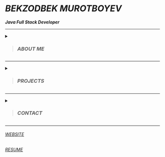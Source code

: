 # _BEKZODBEK MUROTBOYEV_ 
***_Java Full Stack Developer_***                           

<!-- ![Bekzodbek Murotboyev](https://user-images.githubusercontent.com/89134113/168287376-f39f6f74-8012-4597-9a56-bd643ff31b03.png) -->

---

<details>
 
 <summary>
  
  >### _ABOUT ME_ 
  
 </summary>
 

 
*Talented Java Full Stack Developer skilled at completing daily assignments and contributing to team success. Always willing to take on any task. Adapts quickly to new needs and policies. Offers 2+ years in Java industry environments and top-notch abilities in Java(Servlet, Spring MVC, Spring boot) and Database(PostgreSQL, MongoDB) . Trained especially in Java Backend. Dedicated professional with demonstrated strengths in customer service, time management, and trend tracking. Good at troubleshooting problems and building successful solutions. Excellent verbal and written communicator with strong background cultivating positive relationships and exceeding goals.*
 
</details>

---

<details>
 
 <summary>
  
 >### _PROJECTS_
  
 </summary>

*[BitcoinBot](https://t.me/bitcoin001Bot) - This bot helps people easily manage their investments and not miss the desired point of Bitcoin. In addition, this bot is one of my personal projects developed with full external APIs and MySQL and currently available on amazon web services.*
 
*[RentSeeker](https://t.me/ijarachi01Bot) - This project is very useful for those who want to sell, buy, rent and look for a house to rent. This project was developed in groups, including Spring Boot, Webhook, PostgreSQL, Open Feign, Thymeleaf, Mail Sender and used communication with GitHub.*
 
 
*[RentSeeker](https://t.me/rail_e_tickets_bot) -  Helping this application you can get all information about railways and trains which is going around Uzbekistan.*
 
 </details>

---

<details>
 
 <summary>
  
 >### _CONTACT_  
  
 </summary> 

<details>
 <summary>
  
  ###### _EMAIL_
  
 </summary>

 _bekzod.m070@gmail.com_
 
 </details>

##### *[TELEGRAM](https://t.me/bekzod_dev)*
 
##### *[LinkedIn](https://www.linkedin.com/in/bekzod-murotboyev)*
  
</details>

---

###### [WEBSITE](http://murotboyev-bekzodbek.us-east-1.elasticbeanstalk.com)

###### [RESUME](https://drive.google.com/file/d/14glPCHdBOOfzmKpc2qAGexUYXwE_rTnJ/view?usp=sharing)
